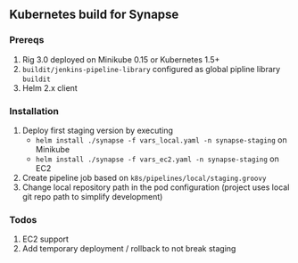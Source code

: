 ## Kubernetes build for Synapse

### Prereqs

1. Rig 3.0 deployed on Minikube 0.15 or Kubernetes 1.5+
2. `buildit/jenkins-pipeline-library` configured as global pipline library `buildit`
3. Helm 2.x client

### Installation

1. Deploy first staging version by executing
    * `helm install ./synapse -f vars_local.yaml -n synapse-staging` on Minikube
    * `helm install ./synapse -f vars_ec2.yaml -n synapse-staging` on EC2
2. Create pipeline job based on `k8s/pipelines/local/staging.groovy`
3. Change local repository path in the pod configuration (project uses local git repo path to simplify development)

### Todos

1. EC2 support
2. Add temporary deployment / rollback to not break staging
